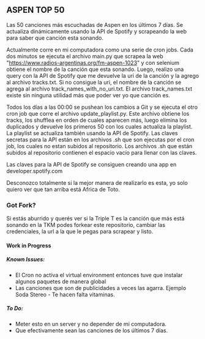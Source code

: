 ## ASPEN TOP 50

Las 50 canciones más escuchadas de Aspen en los últimos 7 días. Se actualiza dinámicamente usando la API de Spotify y scrapeando la web para saber que canción esta sonando.

Actualmente corre en mi computadora como una serie de cron jobs. Cada dos minutos se ejecuta el archivo main.py que scrapea la web "https://www.radios-argentinas.org/fm-aspen-1023" y con selenium obtiene el nombre de la canción que esta sonando. Luego, realizo una query con la API de Spotify que me devuelve la uri de la canción y la agrego al archivo tracks.txt. Si no consigue la uri, el nombre de la canción se agrega al archivo track_names_with_no_uri.txt. El archivo track_names.txt existe sin ninguna utilidad más que poder ver yo que canción es. 

Todos los días a las 00:00 se pushean los cambios a Git y se ejecuta el otro cron job que corre el archivo update_playlist.py. Este archivo obtiene los tracks, los shufflea en orden de cuales aparecen más, luego elimina los duplicados y devuelve los primeros 50 con los cuales actualiza la playlist. La playlist se actualiza también usando la API de Spotify. Las claves secretas para la API están en los archivos .sh que son ejecutas por el cron job, los cuales no estan subidos al repositorio. Los archivos .sh que están subidos al repositorio contienen el espacio vacío para llenar con las claves.

Las claves para la API de Spotify se consiguen creando una app en developer.spotify.com

Desconozco totalmente si la mejor manera de realizarlo es esta, yo solo quiero ver que tan arriba está Africa de Toto.

### Got Fork?

Si estás aburrido y querés ver si la Triple T es la canción que más está sonando en la TKM podes forkear este repositorio, cambiar las credenciales, la url a la que le pegas para scrapear y listo.

#### **Work in Progress**

##### Known Issues:
- El Cron no activa el virtual environment entonces tuve que instalar algunos paquetes de manera global
- Las canciones que son de publicidades a veces las agarra. Ejemplo Soda Stereo - Te hacen falta vitaminas.

##### To Do:
- Meter esto en un server y no depender de mi computadora.
- Que efectivamente sean las canciones de los últimos 7 días.